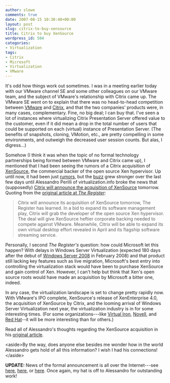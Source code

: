 ```yaml
---
author: slowe
comments: true
date: 2007-08-15 10:30:40+00:00
layout: post
slug: citrix-to-buy-xensource
title: Citrix to buy XenSource
wordpress_id: 504
categories:
- Virtualization
tags:
- Citrix
- Microsoft
- Virtualization
- VMware
---
```


It's odd how things work out sometimes. I was in a meeting earlier today with our VMware channel SE and some other colleagues on our VMware team, and the subject of VMware's relationship with Citrix came up. The VMware SE went on to explain that there was no head-to-head competition between [VMware](http://www.vmware.com/) and [Citrix](http://www.citrix.com/), and that the two companies' products were, in many cases, complementary. Fine, no big deal; I can buy that. I've seen a lot of instances where virtualizing Citrix Presentation Server offered value to the customer, even if it did mean a drop in the total number of users that could be supported on each (virtual) instance of Presentation Server. (The benefits of snapshots, cloning, VMotion, etc., are pretty compelling in some environments, and outweigh the decreased user session counts. But alas, I digress...)

Somehow (I think it was when the topic of no formal technology partnerships being formed between VMware and Citrix came up), I mentioned that I had been seeing the rumors of a Citrix acquisition of [XenSource](http://www.xensource.com/), the commercial backer of the open source Xen hypervisor. Up until now, it had been just [rumors](http://www.brianmadden.com/content/article/Should-Citrix-buy-a-hypervisor), but the [buzz](http://www.theregister.co.uk/2007/08/13/citrix_buy_xensource/) grew stronger over the last few days until Alessandro Perilli of virtualization.info broke the news that (supposedly) [Citrix will announce the acquisition of XenSource](http://www.virtualization.info/2007/08/citrix-to-announce-xensource.html) tomorrow. Quoting from the [original article at _The Register_](http://www.theregister.co.uk/2007/08/14/xensource_goes_citrix/):

>Citrix will announce its acquisition of XenSource tomorrow, The Register has learned. In a bid to expand its software management play, Citrix will grab the developer of the open source Xen hypervisor. The deal will give XenSource heftier corporate backing needed to compete against VMware. Meanwhile, Citrix will be able to expand its own virtual desktop effort revealed in April and its flagship software streaming service.

Personally, I second _The Register's_ question: how could Microsoft let this happen? With delays in Windows Server Virtualization (expected 180 days after the debut of [Windows Server 2008](http://www.microsoft.com/windowsserver2008/default.mspx) in February 2008) and that product still lacking key features such as live migration, Microsoft's best entry into controlling the virtualization stack would have been to purchase XenSource and gain control of Xen. However, I can't help but think that Xen's open source roots would have made an acquisition by Microsoft a bitter one, indeed.

In any case, the virtualization landscape is set to change pretty rapidly now. With VMware's IPO complete, XenSource's release of XenEnterprise 4.0, the acquisition of XenSource by Citrix, and the looming arrival of Windows Server Virtualization next year, the virtualization industry is in for some interesting times. (For some organizations---like [Virtual Iron](http://www.virtualiron.com/), [Novell](http://www.novell.com/), and [Red Hat](http://www.redhat.com/)--it will be more interesting than for others.)

Read all of Alessandro's thoughts regarding the XenSource acquisition in his [original article](http://www.virtualization.info/2007/08/citrix-to-announce-xensource.html).

&lt;aside&gt;By the way, does anyone else besides me wonder how in the world Alessandro gets hold of all this information? I wish I had his connections!&lt;/aside&gt;

**UPDATE:** News of the formal announcement is all over the Internet---see [here](http://www.informationweek.com/news/showArticle.jhtml?articleID=201800258), [here](http://www.citrix.com/lang/English/lp/lp_680809.asp), or [here](http://news.com.com/8301-10784_3-9760160-7.html). Once again, my hat is off to Alessandro for outstanding work!

